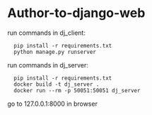 # Author-to-django-web
run commands in dj_client:
```
  pip install -r requirements.txt  
  python manage.py runserver  
``` 
run commands in dj_server:
```
  pip install -r requirements.txt
  docker build -t dj_server .
  docker run --rm -p 50051:50051 dj_server
```
go to 127.0.0.1:8000 in browser

